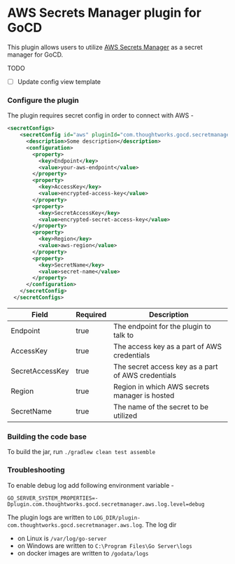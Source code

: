 # AWS Secrets Manager plugin for GoCD

This plugin allows users to utilize [AWS Secrets Manager](https://aws.amazon.com/secrets-manager/) as a secret manager for GoCD.

TODO
- [ ] Update config view template

### Configure the plugin

The plugin requires secret config in order to connect with AWS - 

```xml
<secretConfigs>
    <secretConfig id="aws" pluginId="com.thoughtworks.gocd.secretmanager.aws">
      <description>Some description</description>
      <configuration>
        <property>
          <key>Endpoint</key>
          <value>your-aws-endpoint</value>
        </property>
        <property>
          <key>AccessKey</key>
          <value>encrypted-access-key</value>
        </property>
        <property>
          <key>SecretAccessKey</key>
          <value>encrypted-secret-access-key</value>
        </property>
        <property>
          <key>Region</key>
          <value>aws-region</value>
        </property>
        <property>
          <key>SecretName</key>
          <value>secret-name</value>
        </property>
      </configuration>
    </secretConfig>
  </secretConfigs>
```

| Field           | Required  | Description                                        |
| --------------- | --------- | -------------------------------------------------- |
| Endpoint        | true      | The endpoint for the plugin to talk to             |
| AccessKey       | true      | The access key as a part of AWS credentials        |
| SecretAccessKey | true      | The secret access key as a part of AWS credentials |
| Region          | true      | Region in which AWS secrets manager is hosted      |
| SecretName      | true      | The name of the secret to be utilized              |

### Building the code base
To build the jar, run `./gradlew clean test assemble`

### Troubleshooting

To enable debug log add following environment variable - 

```
GO_SERVER_SYSTEM_PROPERTIES=-Dplugin.com.thoughtworks.gocd.secretmanager.aws.log.level=debug
``` 

The plugin logs are written to `LOG_DIR/plugin-com.thoughtworks.gocd.secretmanager.aws.log`. The log dir 
- on Linux is `/var/log/go-server`
- on Windows are written to `C:\Program Files\Go Server\logs` 
- on docker images are written to `/godata/logs`

